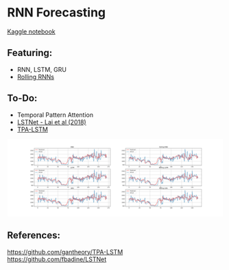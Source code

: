 # RNN Forecasting 

[Kaggle notebook](https://www.kaggle.com/mingboi/rolling-rnns)

## Featuring:
- RNN, LSTM, GRU
- [Rolling RNNs](https://par.nsf.gov/servlets/purl/10186768)

## To-Do:
- Temporal Pattern Attention
- [LSTNet - Lai et al (2018)](https://arxiv.org/abs/1703.07015)
- [TPA-LSTM](https://github.com/gantheory/TPA-LSTM)

![Results](https://github.com/mingboi95/forecasting/blob/main/Summary.jpg?raw=true)


## References:
https://github.com/gantheory/TPA-LSTM
https://github.com/fbadine/LSTNet


